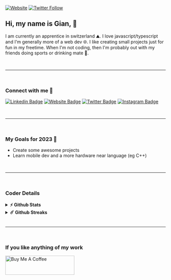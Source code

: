 [![Website](https://img.shields.io/website?label=giaenuuu.dev&style=for-the-badge&url=https%3A%2F%2Fgiaenuuu.dev)](https://giaenuuu.dev/)
[![Twitter Follow](https://img.shields.io/twitter/follow/giaenuuu?color=1DA1F2&logo=twitter&style=for-the-badge)](https://twitter.com/intent/follow?original_referer=https%3A%2F%2Fgithub.com%2Fxgiaenuuu&screen_name=giaenuuu)

## Hi, my name is Gian, 👋

I am currently an apprentice in switzerland ⛰️. I love javascript/typescript and I'm  generally more of a web dev 🌐. I like creating small projects just for fun in my freetime. When I'm not coding, then I'm probably out with my friends doing sports or drinking mate 🍵. 

<br />

---

<br />

### Connect with me 🔌
[![Linkedin Badge](https://img.shields.io/badge/-LinkedIn-0e76a8?style=flat-square&logo=Linkedin&logoColor=white)](https://linkedin.com/in/gian-r)
[![Website Badge](https://img.shields.io/badge/Website-3b5998?style=flat-square&logo=google-chrome&logoColor=white)](https://giaenuuu.dev/)
[![Twitter Badge](https://img.shields.io/badge/-Twitter-00acee?style=flat-square&logo=Twitter&logoColor=white)](https://twitter.com/giaenuuu)
[![Instagram Badge](https://img.shields.io/badge/-Instagram-e4405f?style=flat-square&logo=Instagram&logoColor=white)](https://instagram.com/gnu._/)

<br />

---

<br />

### My Goals for 2023 🚀
* Create some awesome projects
* Learn mobile dev and a more hardware near language (eg C++)

<br />

---

<br />

### Coder Details

<details>	
  <summary><b>⚡ Github Stats</b></summary>

  <br />
  <img height="180em" src="https://github-readme-stats.vercel.app/api?username=giaenuuu&show_icons=true&theme=dark&count_private=true)](https://github.com/xgiaenuuu/)">
  <img height="180em" src="https://github-readme-stats.vercel.app/api/top-langs/?username=giaenuuu&langs_count=4&count_private=true"/>
</details>

<details>	
  <summary><b>☄️ Github Streaks</b></summary>

  <br />
  <img height="180em" src="https://github-readme-streak-stats.herokuapp.com/?user=giaenuuu&hide_border=true&count_private=true" />
</details>

<br />

---

<br />

### If you like anything of my work
<a href="https://www.buymeacoffee.com/giaenuuu" target="_blank"><img src="https://cdn.buymeacoffee.com/buttons/v2/default-red.png" alt="Buy Me A Coffee" height="60px" width="217px" ></a>




